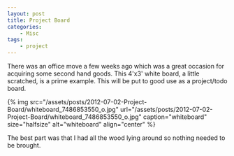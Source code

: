```yaml
---
layout: post
title: Project Board
categories:
    - Misc
tags:
    - project
---
```


There was an office move a few weeks ago which was a great occasion for acquiring some second hand goods. This 4'x3' white board, a little scratched, is a prime example. This will be put to good use as a project/todo board.

{% img src="/assets/posts/2012-07-02-Project-Board/whiteboard_7486853550_o.jpg" url="/assets/posts/2012-07-02-Project-Board/whiteboard_7486853550_o.jpg" caption="whiteboard" size="halfsize" alt="whiteboard" align="center" %}

The best part was that I had all the wood lying around so nothing needed to be brought.